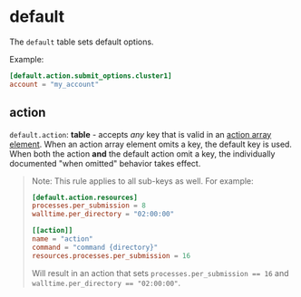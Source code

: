 # default

The `default` table sets default options.

Example:

```toml
[default.action.submit_options.cluster1]
account = "my_account"
```

## action

`default.action`: **table** - accepts *any* key that is valid in
an [action array element](action/index.md). When an action array element omits a key,
the default key is used. When both the action **and** the default action omit a key,
the individually documented "when omitted" behavior takes effect.

> Note: This rule applies to all sub-keys as well. For example:
> ```toml
> [default.action.resources]
> processes.per_submission = 8
> walltime.per_directory = "02:00:00"
>
> [[action]]
> name = "action"
> command = "command {directory}"
> resources.processes.per_submission = 16
> ```
> Will result in an action that sets `processes.per_submission == 16` and
> `walltime.per_directory == "02:00:00"`.
